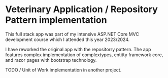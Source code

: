 # Veterinary Application / Repository Pattern implementation

This full stack app was part of my intensive ASP.NET Core MVC development course which I attended this year 2023/2024. 

I have reworked the original app with the repositorry pattern. The app features complex implementation of complextypes, entitty framework core, and razor pages with bootstrap technology.

TODO / Unit of Work implementation in another project.
